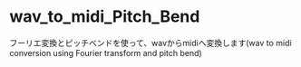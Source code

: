 # wav_to_midi_Pitch_Bend
フーリエ変換とピッチベンドを使って、wavからmidiへ変換します(wav to midi conversion using Fourier transform and pitch bend)
